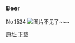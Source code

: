 ### Beer
No.1534
![图片不见了~~~](https://imgs.xkcd.com/comics/beer.png)

[原址](https://xkcd.com//1534) [下载](https://imgs.xkcd.com/comics/beer.png)

